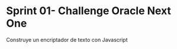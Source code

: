 <h1>Sprint 01- Challenge Oracle Next One</h1>
<p>Construye un encriptador de texto con Javascript</p>
